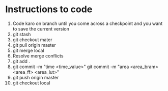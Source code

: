 # Instructions to code

1. Code karo on branch <local> until you come across a checkpoint and you want to save the current version
2. git stash
3. git checkout mater
4. git pull origin master
5. git merge local
6. Resolve merge conflicts
7. git add .
8. git commit -m "time <time_value>"
   git commit -m "area <area_bram> <area_ff> <area_lut>"
9. git push origin master
10. git checkout local
    
